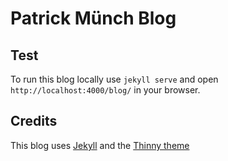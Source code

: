 # Patrick Münch Blog

## Test

To run this blog locally use `jekyll serve` and open `http://localhost:4000/blog/` in your browser.

## Credits

This blog uses [Jekyll](http://jekyllrb.com/) and the [Thinny theme](https://github.com/camporez/Thinny)
